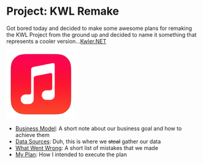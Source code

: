 # Project: KWL Remake

Got bored today and decided to make some awesome plans for remaking the KWL Project from the ground up and decided to name it something that represents a cooler version...[Kwler.NET](https://kwler.net)

[![KWLer Logo](Assets/KwlerIcons.ico/apple-icon-180x180.png "KWLer Logo")](https://kwler.net)

- [Business Model](BUSINESS_MODEL.md): A short note about our business goal and how to achieve them
- [Data Sources](DATA_SOURCES.md): Duh, this is where we ~~steal~~ gather our data 
- [What Went Wrong](WENT_WRONG.md): A short list of mistakes that we made
- [My Plan](THE_PLAN.md): How I intended to execute the plan

